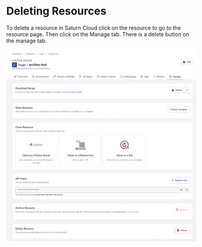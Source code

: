 # Deleting Resources

To delete a resource in Saturn Cloud click on the resource to go to the resource page. Then click on the Manage tab. There is a delete button on the manage tab.

![Manage Tab](/images/docs/manage-tab.webp "doc-image")
